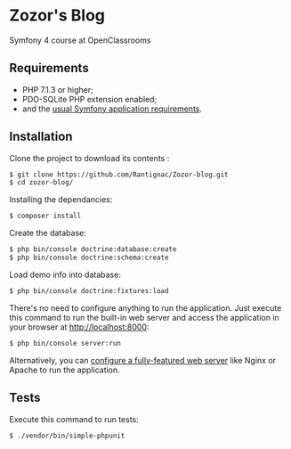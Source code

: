 Zozor's Blog
============

Symfony 4 course at OpenClassrooms

Requirements
------------

  * PHP 7.1.3 or higher;
  * PDO-SQLite PHP extension enabled;
  * and the [usual Symfony application requirements][1].

Installation
------------

Clone the project to download its contents :

```bash
$ git clone https://github.com/Rantignac/Zozor-blog.git
$ cd zozor-blog/
```
Installing the dependancies: 

```bash
$ composer install
```
Create the database:

```bash
$ php bin/console doctrine:database:create
$ php bin/console doctrine:schema:create
```
Load demo info into database:

```bash
$ php bin/console doctrine:fixtures:load
```

There's no need to configure anything to run the application. Just execute this
command to run the built-in web server and access the application in your
browser at <http://localhost:8000>:

```bash
$ php bin/console server:run
```

Alternatively, you can [configure a fully-featured web server][2] like Nginx
or Apache to run the application.

Tests
-----

Execute this command to run tests:

```bash
$ ./vendor/bin/simple-phpunit
```

[1]: https://symfony.com/doc/current/reference/requirements.html
[2]: https://symfony.com/doc/current/cookbook/configuration/web_server_configuration.html

